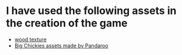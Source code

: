 # I have used the following assets in the creation of the game

* [wood texture](https://i.pinimg.com/736x/3e/80/89/3e80897da2bed8975b7b39e55d2a768d--wood-texture-seamless-wood-texture-drawing.jpg)
* [Big Chickies assets made by Pandaroo](https://pandaroo.itch.io/big-chickies-art-assets)
